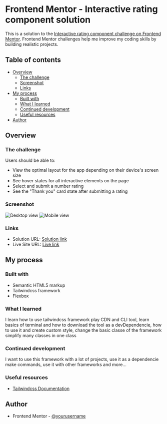 # Frontend Mentor - Interactive rating component solution

This is a solution to the [Interactive rating component challenge on Frontend Mentor](https://www.frontendmentor.io/challenges/interactive-rating-component-koxpeBUmI). Frontend Mentor challenges help me improve my coding skills by building realistic projects. 

## Table of contents

- [Overview](#overview)
  - [The challenge](#the-challenge)
  - [Screenshot](#screenshot)
  - [Links](#links)
- [My process](#my-process)
  - [Built with](#built-with)
  - [What I learned](#what-i-learned)
  - [Continued development](#continued-development)
  - [Useful resources](#useful-resources)
- [Author](#author)
## Overview

### The challenge

Users should be able to:

- View the optimal layout for the app depending on their device's screen size
- See hover states for all interactive elements on the page
- Select and submit a number rating
- See the "Thank you" card state after submitting a rating

### Screenshot

![Desktop view](./images/desktop.png)
![Mobile view](./images/mobile.png)

### Links

- Solution URL: [Solution link](https://your-solution-url.com)
- Live Site URL: [Live link](https://saxabani.github.io/Interactive-rating-component-main/src/index.html)

## My process

### Built with

- Semantic HTML5 markup
- Tailwindcss framework
- Flexbox

### What I learned

I learn how to use tailwindcss framework play CDN and CLI tool, learn basics of terminal and how to download the tool as a devDependencie, how to use it and create custom style, change the basic classe of the framework simplify many classes in one class

### Continued development

I want to use this framework with a lot of projects, use it as a dependencie make commands, use it with other frameworks and more...

### Useful resources

- [Tailwindcss Documentation](https://tailwindcss.com/docs/installation)

## Author

- Frontend Mentor - [@yourusername](https://www.frontendmentor.io/profile/saxabani)